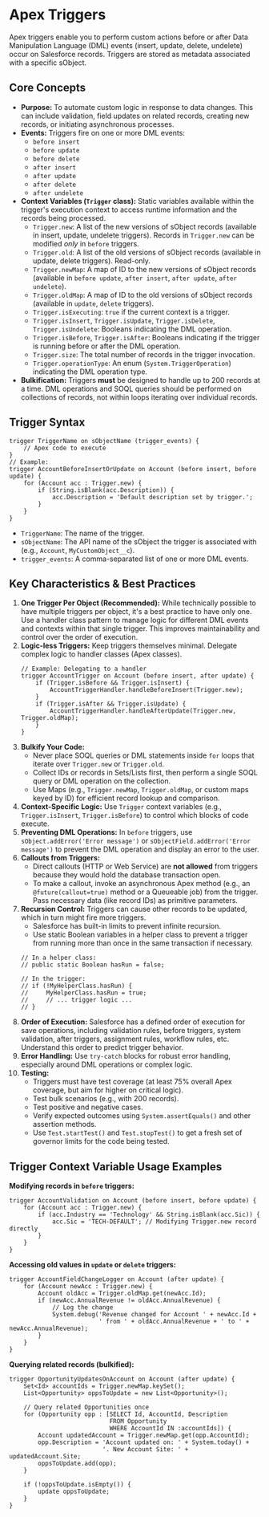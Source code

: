 # Apex Triggers

Apex triggers enable you to perform custom actions before or after Data Manipulation Language (DML) events (insert, update, delete, undelete) occur on Salesforce records. Triggers are stored as metadata associated with a specific sObject.

## Core Concepts

*   **Purpose:** To automate custom logic in response to data changes. This can include validation, field updates on related records, creating new records, or initiating asynchronous processes.
*   **Events:** Triggers fire on one or more DML events:
    *   `before insert`
    *   `before update`
    *   `before delete`
    *   `after insert`
    *   `after update`
    *   `after delete`
    *   `after undelete`
*   **Context Variables (`Trigger` class):** Static variables available within the trigger's execution context to access runtime information and the records being processed.
    *   `Trigger.new`: A list of the new versions of sObject records (available in insert, update, undelete triggers). Records in `Trigger.new` can be modified *only* in `before` triggers.
    *   `Trigger.old`: A list of the old versions of sObject records (available in update, delete triggers). Read-only.
    *   `Trigger.newMap`: A map of ID to the new versions of sObject records (available in `before update`, `after insert`, `after update`, `after undelete`).
    *   `Trigger.oldMap`: A map of ID to the old versions of sObject records (available in `update`, `delete` triggers).
    *   `Trigger.isExecuting`: `true` if the current context is a trigger.
    *   `Trigger.isInsert`, `Trigger.isUpdate`, `Trigger.isDelete`, `Trigger.isUndelete`: Booleans indicating the DML operation.
    *   `Trigger.isBefore`, `Trigger.isAfter`: Booleans indicating if the trigger is running before or after the DML operation.
    *   `Trigger.size`: The total number of records in the trigger invocation.
    *   `Trigger.operationType`: An enum (`System.TriggerOperation`) indicating the DML operation type.
*   **Bulkification:** Triggers **must** be designed to handle up to 200 records at a time. DML operations and SOQL queries should be performed on collections of records, not within loops iterating over individual records.

## Trigger Syntax

```apex
trigger TriggerName on sObjectName (trigger_events) {
    // Apex code to execute
}
// Example:
trigger AccountBeforeInsertOrUpdate on Account (before insert, before update) {
    for (Account acc : Trigger.new) {
        if (String.isBlank(acc.Description)) {
            acc.Description = 'Default description set by trigger.';
        }
    }
}
```
*   `TriggerName`: The name of the trigger.
*   `sObjectName`: The API name of the sObject the trigger is associated with (e.g., `Account`, `MyCustomObject__c`).
*   `trigger_events`: A comma-separated list of one or more DML events.

## Key Characteristics & Best Practices

1.  **One Trigger Per Object (Recommended):** While technically possible to have multiple triggers per object, it's a best practice to have only one. Use a handler class pattern to manage logic for different DML events and contexts within that single trigger. This improves maintainability and control over the order of execution.
2.  **Logic-less Triggers:** Keep triggers themselves minimal. Delegate complex logic to handler classes (Apex classes).
    ```apex
    // Example: Delegating to a handler
    trigger AccountTrigger on Account (before insert, after update) {
        if (Trigger.isBefore && Trigger.isInsert) {
            AccountTriggerHandler.handleBeforeInsert(Trigger.new);
        }
        if (Trigger.isAfter && Trigger.isUpdate) {
            AccountTriggerHandler.handleAfterUpdate(Trigger.new, Trigger.oldMap);
        }
    }
    ```
3.  **Bulkify Your Code:**
    *   Never place SOQL queries or DML statements inside `for` loops that iterate over `Trigger.new` or `Trigger.old`.
    *   Collect IDs or records in Sets/Lists first, then perform a single SOQL query or DML operation on the collection.
    *   Use Maps (e.g., `Trigger.newMap`, `Trigger.oldMap`, or custom maps keyed by ID) for efficient record lookup and comparison.
4.  **Context-Specific Logic:** Use `Trigger` context variables (e.g., `Trigger.isInsert`, `Trigger.isBefore`) to control which blocks of code execute.
5.  **Preventing DML Operations:** In `before` triggers, use `sObject.addError('Error message')` or `sObjectField.addError('Error message')` to prevent the DML operation and display an error to the user.
6.  **Callouts from Triggers:**
    *   Direct callouts (HTTP or Web Service) are **not allowed** from triggers because they would hold the database transaction open.
    *   To make a callout, invoke an asynchronous Apex method (e.g., an `@future(callout=true)` method or a Queueable job) from the trigger. Pass necessary data (like record IDs) as primitive parameters.
7.  **Recursion Control:** Triggers can cause other records to be updated, which in turn might fire more triggers.
    *   Salesforce has built-in limits to prevent infinite recursion.
    *   Use static Boolean variables in a helper class to prevent a trigger from running more than once in the same transaction if necessary.
    ```apex
    // In a helper class:
    // public static Boolean hasRun = false;

    // In the trigger:
    // if (!MyHelperClass.hasRun) {
    //     MyHelperClass.hasRun = true;
    //     // ... trigger logic ...
    // }
    ```
8.  **Order of Execution:** Salesforce has a defined order of execution for save operations, including validation rules, before triggers, system validation, after triggers, assignment rules, workflow rules, etc. Understand this order to predict trigger behavior.
9.  **Error Handling:** Use `try-catch` blocks for robust error handling, especially around DML operations or complex logic.
10. **Testing:**
    *   Triggers must have test coverage (at least 75% overall Apex coverage, but aim for higher on critical logic).
    *   Test bulk scenarios (e.g., with 200 records).
    *   Test positive and negative cases.
    *   Verify expected outcomes using `System.assertEquals()` and other assertion methods.
    *   Use `Test.startTest()` and `Test.stopTest()` to get a fresh set of governor limits for the code being tested.

## Trigger Context Variable Usage Examples

**Modifying records in `before` triggers:**
```apex
trigger AccountValidation on Account (before insert, before update) {
    for (Account acc : Trigger.new) {
        if (acc.Industry == 'Technology' && String.isBlank(acc.Sic)) {
            acc.Sic = 'TECH-DEFAULT'; // Modifying Trigger.new record directly
        }
    }
}
```

**Accessing old values in `update` or `delete` triggers:**
```apex
trigger AccountFieldChangeLogger on Account (after update) {
    for (Account newAcc : Trigger.new) {
        Account oldAcc = Trigger.oldMap.get(newAcc.Id);
        if (newAcc.AnnualRevenue != oldAcc.AnnualRevenue) {
            // Log the change
            System.debug('Revenue changed for Account ' + newAcc.Id +
                         ' from ' + oldAcc.AnnualRevenue + ' to ' + newAcc.AnnualRevenue);
        }
    }
}
```

**Querying related records (bulkified):**
```apex
trigger OpportunityUpdatesOnAccount on Account (after update) {
    Set<Id> accountIds = Trigger.newMap.keySet();
    List<Opportunity> oppsToUpdate = new List<Opportunity>();

    // Query related Opportunities once
    for (Opportunity opp : [SELECT Id, AccountId, Description
                            FROM Opportunity
                            WHERE AccountId IN :accountIds]) {
        Account updatedAccount = Trigger.newMap.get(opp.AccountId);
        opp.Description = 'Account updated on: ' + System.today() +
                          '. New Account Site: ' + updatedAccount.Site;
        oppsToUpdate.add(opp);
    }

    if (!oppsToUpdate.isEmpty()) {
        update oppsToUpdate;
    }
}
```

